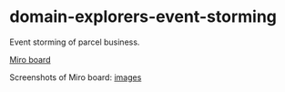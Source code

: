 # domain-explorers-event-storming
Event storming of parcel business.

[Miro board](https://miro.com/app/board/o9J_lU_vey0=/)

Screenshots of Miro board: [images](assets)